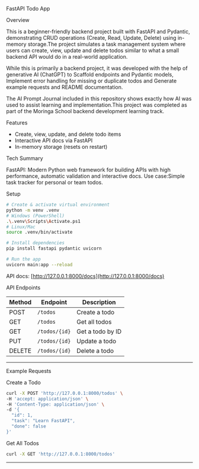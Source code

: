FastAPI Todo App

Overview

This is a beginner-friendly backend project built with FastAPI and Pydantic, demonstrating CRUD operations (Create, Read, Update, Delete) using in-memory storage.The project simulates a task management system where users can create, view, update and delete todos  similar to what a small backend API would do in a real-world application.

While this is primarily a backend project, it was developed with the help of generative AI (ChatGPT) to Scaffold endpoints and Pydantic models, Implement error handling for missing or duplicate todos and Generate example requests and README documentation.

The AI Prompt Journal included in this repository shows exactly how AI was used to assist learning and implementation.This project was completed as part of the Moringa School backend development learning track.


 Features

* Create, view, update, and delete todo items
* Interactive API docs via FastAPI
* In-memory storage (resets on restart)

Tech Summary

FastAPI: Modern Python web framework for building APIs with high performance, automatic validation and interactive docs.
Use case:Simple task tracker for personal or team todos.


Setup

```bash
# Create & activate virtual environment
python -m venv .venv
# Windows (PowerShell)
.\.venv\Scripts\Activate.ps1
# Linux/Mac
source .venv/bin/activate

# Install dependencies
pip install fastapi pydantic uvicorn

# Run the app
uvicorn main:app --reload
```

API docs: [http://127.0.0.1:8000/docs](http://127.0.0.1:8000/docs)


API Endpoints

| Method | Endpoint      | Description      |
| ------ | ------------- | ---------------- |
| POST   | `/todos`      | Create a todo    |
| GET    | `/todos`      | Get all todos    |
| GET    | `/todos/{id}` | Get a todo by ID |
| PUT    | `/todos/{id}` | Update a todo    |
| DELETE | `/todos/{id}` | Delete a todo    |

---

Example Requests

Create a Todo

```bash
curl -X POST 'http://127.0.0.1:8000/todos' \
-H 'accept: application/json' \
-H 'Content-Type: application/json' \
-d '{
  "id": 1,
  "task": "Learn FastAPI",
  "done": false
}'
```

Get All Todos

```bash
curl -X GET 'http://127.0.0.1:8000/todos'
```

---


